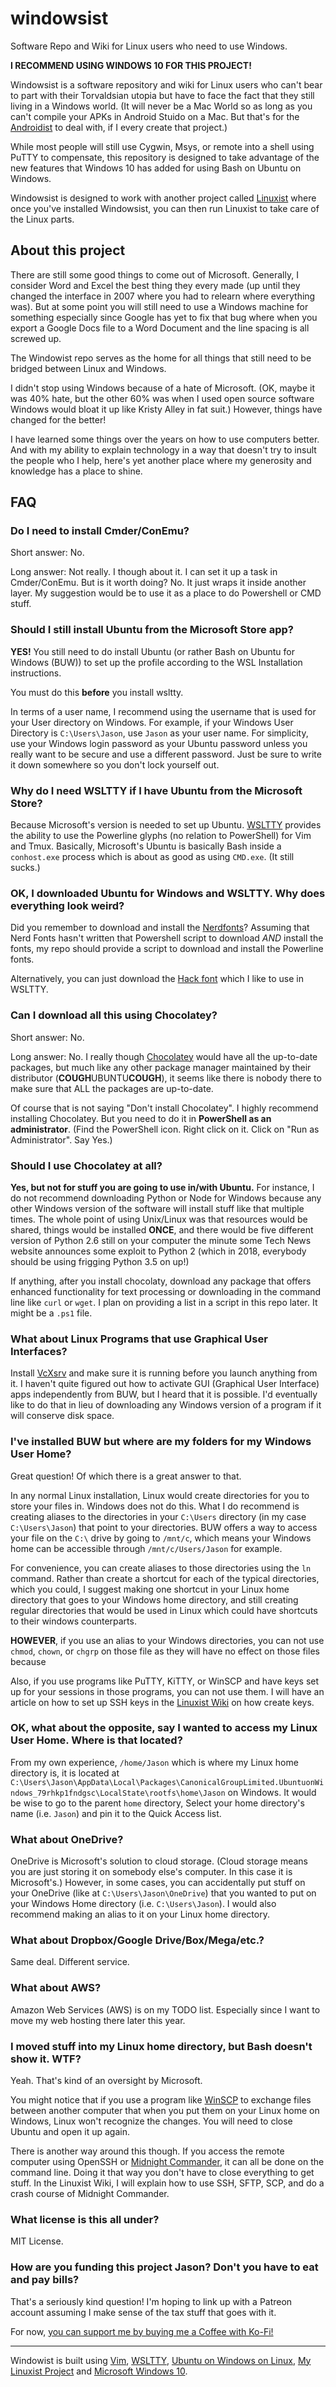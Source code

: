 # windowsist
Software Repo and Wiki for Linux users who need to use Windows.

**I RECOMMEND USING WINDOWS 10 FOR THIS PROJECT!**

Windowsist is a software repository and wiki for Linux users who can't bear to part with their Torvaldsian utopia but have to face the fact that they still living in a Windows world.  (It will never be a Mac World so as long as you can't compile your APKs in Android Stuido on a Mac.  But that's for the [Androidist](https://www.github.com/jrcharney/androidist) to deal with, if I every create that project.)

While most people will still use Cygwin, Msys, or remote into a shell using PuTTY to compensate, this repository is designed to take advantage of the new features that Windows 10 has added for using Bash on Ubuntu on Windows.

Windowsist is designed to work with another project called [Linuxist](https://github.com/jrcharney/linuxist) where once you've installed Windowsist, you can then run Linuxist to take care of the Linux parts.

## About this project

There are still some good things to come out of Microsoft.  Generally, I consider Word and Excel the best thing they every made (up until they changed the interface in 2007 where you had to relearn where everything was).  But at some point you will still need to use a Windows machine for something especially since Google has yet to fix that bug where when you export a Google Docs file to a Word Document and the line spacing is all screwed up.

The Windowist repo serves as the home for all things that still need to be bridged between Linux and Windows.

I didn't stop using Windows because of a hate of Microsoft. (OK, maybe it was 40% hate, but the other 60% was when I used open source software Windows would bloat it up like Kristy Alley in fat suit.)  However, things have changed for the better!

I have learned some things over the years on how to use computers better.  And with my ability to explain technology in a way that doesn't try to insult the people who I help, here's yet another place where my generosity and knowledge has a place to shine.

## FAQ

### Do I need to install Cmder/ConEmu?

Short answer: No.

Long answer: Not really. I though about it. I can set it up a task in Cmder/ConEmu.  But is it worth doing? No. It just wraps it inside another layer.  My suggestion would be to use it as a place to do Powershell or CMD stuff.

### Should I still install Ubuntu from the Microsoft Store app?

**YES!** You still need to do install Ubuntu (or rather Bash on Ubuntu for Windows (BUW)) to set up the profile according to the WSL Installation instructions.

You must do this **before** you install wsltty.

In terms of a user name, I recommend using the username that is used for your User directory on Windows. For example, if your Windows User Directory is `C:\Users\Jason`, use `Jason` as your user name.  For simplicity, use your Windows login password as your Ubuntu password unless you really want to be secure and use a different password. Just be sure to write it down somewhere so you don't lock yourself out.

### Why do I need WSLTTY if I have Ubuntu from the Microsoft Store?

Because Microsoft's version is needed to set up Ubuntu. [WSLTTY](https://github.com/mintty/wsltty/releases) provides the ability to use the Powerline glyphs (no relation to PowerShell) for Vim and Tmux.  Basically, Microsoft's Ubuntu is basically Bash inside a `conhost.exe` process which is about as good as using `CMD.exe`. (It still sucks.) 

### OK, I downloaded Ubuntu for Windows and WSLTTY. Why does everything look weird?

Did you remember to download and install the [Nerdfonts](http://nerdfonts.com/)?  Assuming that Nerd Fonts hasn't written that Powershell script to download *AND* install the fonts, my repo should provide a script to download and install the Powerline fonts.

Alternatively, you can just download the [Hack font](https://sourcefoundry.org/hack/) which I like to use in WSLTTY.

### Can I download all this using Chocolatey?

Short answer: No.

Long answer: No.  I really though [Chocolatey](https://chocolatey.org/) would have all the up-to-date packages, but much like any other package manager maintained by their distributor (**COUGH**UBUNTU**COUGH**), it seems like there is nobody there to make sure that ALL the packages are up-to-date.

Of course that is not saying "Don't install Chocolatey".  I highly recommend installing Chocolatey. But you need to do it in **PowerShell as an administrator**. (Find the PowerShell icon. Right click on it. Click on "Run as Administrator". Say Yes.)

### Should I use Chocolatey at all?

**Yes, but not for stuff you are going to use in/with Ubuntu.**  For instance, I do not recommend downloading Python or Node for Windows because any other Windows version of the software will install stuff like that multiple times.  The whole point of using Unix/Linux was that resources would be shared, things would be installed **ONCE**, and there would be five different version of Python 2.6 still on your computer the minute some Tech News website announces some exploit to Python 2 (which in 2018, everybody should be using frigging Python 3.5 on up!)

If anything, after you install chocolaty, download any package that offers enhanced functionality for text processing or downloading in the command line like `curl` or `wget`.  I plan on providing a list in a script in this repo later.  It might be a `.ps1` file.

### What about Linux Programs that use Graphical User Interfaces?

Install [VcXsrv](https://sourceforge.net/projects/vcxsrv/) and make sure it is running before you launch anything from it.  I haven't quite figured out how to activate GUI (Graphical User Interface) apps independently from BUW, but I heard that it is possible.  I'd eventually like to do that in lieu of downloading any Windows version of a program if it will conserve disk space.

### I've installed BUW but where are my folders for my Windows User Home?

Great question! Of which there is a great answer to that.  

In any normal Linux installation, Linux would create directories for you to store your files in.  Windows does not do this.  What I do recommend is creating aliases to the directories in your `C:\Users` directory (in my case `C:\Users\Jason`) that point to your directories.  BUW offers a way to access your file on the `C:\` drive by going to `/mnt/c`, which means your Windows home can be accessible through `/mnt/c/Users/Jason` for example.

For convenience, you can create aliases to those directories using the `ln` command.  Rather than create a shortcut for each of the typical directories, which you could, I suggest making one shortcut in your Linux home directory that goes to your Windows home directory, and still creating regular directories that would be used in Linux which could have shortcuts to their windows counterparts.

**HOWEVER**, if you use an alias to your Windows directories, you can not use `chmod`, `chown`, or `chgrp` on those file as they will have no effect on those files because 

Also, if you use programs like PuTTY, KiTTY, or WinSCP and have keys set up for your sessions in those programs, you can not use them.  I will have an article on how to set up SSH keys in the [Linuxist Wiki](https://github.com/jrcharney/linuxist/wiki/) on how create keys.

### OK, what about the opposite, say I wanted to access my Linux User Home. Where is that located?

From my own experience, `/home/Jason` which is where my Linux home directory is, it is located at `C:\Users\Jason\AppData\Local\Packages\CanonicalGroupLimited.UbuntuonWindows_79rhkp1fndgsc\LocalState\rootfs\home\Jason` on Windows.  It would be wise to go to the parent `home` directory, Select your home directory's name (i.e. `Jason`) and pin it to the Quick Access list.  

### What about OneDrive?

OneDrive is Microsoft's solution to cloud storage.  (Cloud storage means you are just storing it on somebody else's computer. In this case it is Microsoft's.)  However, in some cases, you can accidentally put stuff on your OneDrive (like at `C:\Users\Jason\OneDrive`) that you wanted to put on your Windows Home directory (i.e. `C:\Users\Jason`).  I would also recommend making an alias to it on your Linux home directory.

### What about Dropbox/Google Drive/Box/Mega/etc.?

Same deal. Different service.

### What about AWS?

Amazon Web Services (AWS) is on my TODO list. Especially since I want to move my web hosting there later this year.

### I moved stuff into my Linux home directory, but Bash doesn't show it. WTF?

Yeah. That's kind of an oversight by Microsoft. 

You might notice that if you use a program like [WinSCP](https://winscp.net/) to exchange files between another computer that when you put them on your Linux home on Windows, Linux won't recognize the changes.  You will need to close Ubuntu and open it up again.

There is another way around this though.  If you access the remote computer using OpenSSH or [Midnight Commander](https://midnight-commander.org/), it can all be done on the command line. Doing it that way you don't have to close everything to get stuff.  In the Linuxist Wiki, I will explain how to use SSH, SFTP, SCP, and do a crash course of Midnight Commander.

### What license is this all under?
MIT License.

### How are you funding this project Jason?  Don't you have to eat and pay bills?

That's a seriously kind question!  I'm hoping to link up with a Patreon account assuming I make sense of the tax stuff that goes with it.

For now, [you can support me by buying me a Coffee with Ko-Fi!](https://ko-fi.com/jrcharney)

----

Windowist is built using [Vim](http://www.vim.org/), [WSLTTY](https://github.com/mintty/wsltty), [Ubuntu on Windows on Linux](https://docs.microsoft.com/en-us/windows/wsl/install-win10), [My Linuxist Project](https://github.com/jrcharney/linuxist) and [Microsoft Windows 10](https://www.microsoft.com/en-us/windows/get-windows-10).
